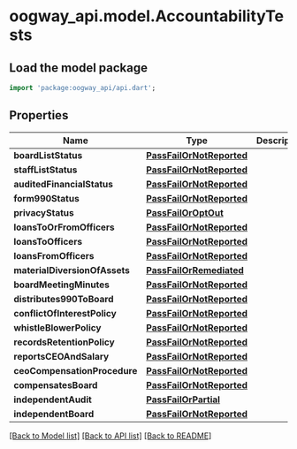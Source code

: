 # oogway_api.model.AccountabilityTests

## Load the model package
```dart
import 'package:oogway_api/api.dart';
```

## Properties
Name | Type | Description | Notes
------------ | ------------- | ------------- | -------------
**boardListStatus** | [**PassFailOrNotReported**](PassFailOrNotReported.md) |  | [optional] 
**staffListStatus** | [**PassFailOrNotReported**](PassFailOrNotReported.md) |  | [optional] 
**auditedFinancialStatus** | [**PassFailOrNotReported**](PassFailOrNotReported.md) |  | [optional] 
**form990Status** | [**PassFailOrNotReported**](PassFailOrNotReported.md) |  | [optional] 
**privacyStatus** | [**PassFailOrOptOut**](PassFailOrOptOut.md) |  | [optional] 
**loansToOrFromOfficers** | [**PassFailOrNotReported**](PassFailOrNotReported.md) |  | [optional] 
**loansToOfficers** | [**PassFailOrNotReported**](PassFailOrNotReported.md) |  | [optional] 
**loansFromOfficers** | [**PassFailOrNotReported**](PassFailOrNotReported.md) |  | [optional] 
**materialDiversionOfAssets** | [**PassFailOrRemediated**](PassFailOrRemediated.md) |  | [optional] 
**boardMeetingMinutes** | [**PassFailOrNotReported**](PassFailOrNotReported.md) |  | [optional] 
**distributes990ToBoard** | [**PassFailOrNotReported**](PassFailOrNotReported.md) |  | [optional] 
**conflictOfInterestPolicy** | [**PassFailOrNotReported**](PassFailOrNotReported.md) |  | [optional] 
**whistleBlowerPolicy** | [**PassFailOrNotReported**](PassFailOrNotReported.md) |  | [optional] 
**recordsRetentionPolicy** | [**PassFailOrNotReported**](PassFailOrNotReported.md) |  | [optional] 
**reportsCEOAndSalary** | [**PassFailOrNotReported**](PassFailOrNotReported.md) |  | [optional] 
**ceoCompensationProcedure** | [**PassFailOrNotReported**](PassFailOrNotReported.md) |  | [optional] 
**compensatesBoard** | [**PassFailOrNotReported**](PassFailOrNotReported.md) |  | [optional] 
**independentAudit** | [**PassFailOrPartial**](PassFailOrPartial.md) |  | [optional] 
**independentBoard** | [**PassFailOrNotReported**](PassFailOrNotReported.md) |  | [optional] 

[[Back to Model list]](../README.md#documentation-for-models) [[Back to API list]](../README.md#documentation-for-api-endpoints) [[Back to README]](../README.md)


